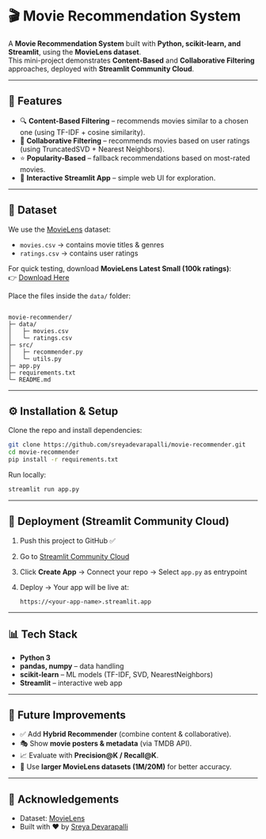 
# 🎬 Movie Recommendation System

A **Movie Recommendation System** built with **Python, scikit-learn, and Streamlit**, using the **MovieLens dataset**.  
This mini-project demonstrates **Content-Based** and **Collaborative Filtering** approaches, deployed with **Streamlit Community Cloud**.

---

## 📌 Features
- 🔍 **Content-Based Filtering** – recommends movies similar to a chosen one (using TF-IDF + cosine similarity).  
- 👥 **Collaborative Filtering** – recommends movies based on user ratings (using TruncatedSVD + Nearest Neighbors).  
- ⭐ **Popularity-Based** – fallback recommendations based on most-rated movies.  
- 🎨 **Interactive Streamlit App** – simple web UI for exploration.  

---

## 📂 Dataset
We use the [MovieLens](https://grouplens.org/datasets/movielens/) dataset:

- `movies.csv` → contains movie titles & genres  
- `ratings.csv` → contains user ratings  

For quick testing, download **MovieLens Latest Small (100k ratings)**:  
👉 [Download Here](https://files.grouplens.org/datasets/movielens/ml-latest-small.zip)

Place the files inside the `data/` folder:

```

movie-recommender/
├─ data/
│   ├─ movies.csv
│   └─ ratings.csv
├─ src/
│   ├─ recommender.py
│   └─ utils.py
├─ app.py
├─ requirements.txt
└─ README.md

````

---

## ⚙️ Installation & Setup

Clone the repo and install dependencies:

```bash
git clone https://github.com/sreyadevarapalli/movie-recommender.git
cd movie-recommender
pip install -r requirements.txt
````

Run locally:

```bash
streamlit run app.py
```

---

## 🚀 Deployment (Streamlit Community Cloud)

1. Push this project to GitHub ✅
2. Go to [Streamlit Community Cloud](https://share.streamlit.io/)
3. Click **Create App** → Connect your repo → Select `app.py` as entrypoint
4. Deploy → Your app will be live at:

   ```
   https://<your-app-name>.streamlit.app
   ```

---

## 📊 Tech Stack

* **Python 3**
* **pandas, numpy** – data handling
* **scikit-learn** – ML models (TF-IDF, SVD, NearestNeighbors)
* **Streamlit** – interactive web app

---

## 🔮 Future Improvements

* ✅ Add **Hybrid Recommender** (combine content & collaborative).
* 🎭 Show **movie posters & metadata** (via TMDB API).
* 📈 Evaluate with **Precision\@K / Recall\@K**.
* 💾 Use **larger MovieLens datasets (1M/20M)** for better accuracy.

---

## 🙌 Acknowledgements

* Dataset: [MovieLens](https://grouplens.org/datasets/movielens/)
* Built with ❤️ by [Sreya Devarapalli](https://github.com/sreyadevarapalli)


